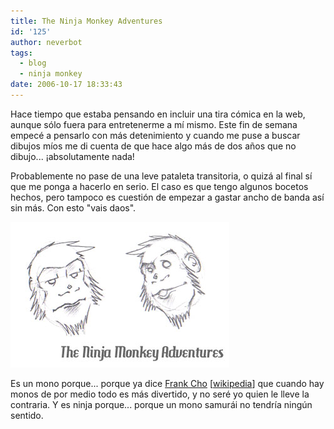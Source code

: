 ```yaml
---
title: The Ninja Monkey Adventures
id: '125'
author: neverbot
tags:
  - blog
  - ninja monkey
date: 2006-10-17 18:33:43
---
```


Hace tiempo que estaba pensando en incluir una tira cómica en la web, aunque sólo fuera para entretenerme a mí mismo. Este fin de semana empecé a pensarlo con más detenimiento y cuando me puse a buscar dibujos míos me di cuenta de que hace algo más de dos años que no dibujo... ¡absolutamente nada!

Probablemente no pase de una leve pataleta transitoria, o quizá al final sí que me ponga a hacerlo en serio. El caso es que tengo algunos bocetos hechos, pero tampoco es cuestión de empezar a gastar ancho de banda así sin más. Con esto "vais daos".

![The Ninja Monkey Adventures](./the-ninja-monkey-adventures/Ninja-Monkey-01.jpg "The Ninja Monkey Adventures")

Es un mono porque... porque ya dice [Frank Cho](http://www.libertymeadows.com/) \[[wikipedia](http://en.wikipedia.org/wiki/Frank_Cho)\] que cuando hay monos de por medio todo es más divertido, y no seré yo quien le lleve la contraria. Y es ninja porque... porque un mono samurái no tendría ningún sentido.

